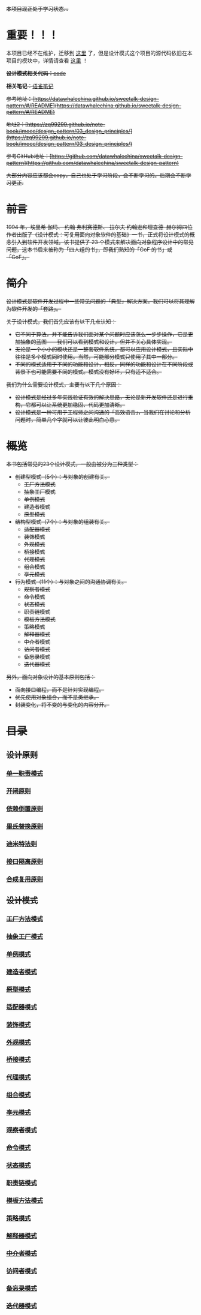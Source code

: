 ~~本项目现正处于学习状态...~~

# 重要！！！

本项目已经不在维护，迁移到 [这里](https://github.com/Poison02/design-patterns-gitbook) 了，但是设计模式这个项目的源代码依旧在本项目的模块中，详情请查看 [这里](./code/designpattern) ！

~~**设计模式相关代码：**[code](./code/designpattern)~~

~~**相关笔记**：[语雀笔记](https://www.yuque.com/poison02/vkw8bi)~~

~~参考地址：[https://datawhalechina.github.io/sweetalk-design-pattern/#/README](https://datawhalechina.github.io/sweetalk-design-pattern/#/README)~~

~~地址2：[https://zq99299.github.io/note-book/imocc/design_pattern/03_design_principles/](https://zq99299.github.io/note-book/imocc/design_pattern/03_design_principles/)~~

~~参考GitHub地址：[https://github.com/datawhalechina/sweetalk-design-pattern](https://github.com/datawhalechina/sweetalk-design-pattern)~~

~~大部分内容应该都会copy，自己也处于学习阶段，会不断学习的。后期会不断学习更正.~~

# ~~前言~~

~~1994 年，埃里希·伽玛、 约翰·弗利赛德斯、 拉尔夫·约翰逊和理查德· 赫尔姆四位作者出版了《设计模式：可复用面向对象软件的基础》一书，正式将设计模式的概念引入到软件开发领域。该书提供了 23 个模式来解决面向对象程序设计中的常见问题，这本书后来被称为「四人组的书」，即我们熟知的「GoF 的书」或「GoF」。~~

# ~~简介~~

~~设计模式是软件开发过程中一些常见问题的「典型」解决方案。我们可以将其理解为软件开发的「套路」。~~

~~关于设计模式，我们首先应该有以下几点认知：~~

- ~~它不同于算法，并不能告诉我们面对某个问题时应该怎么一步步操作，它是更加抽象的蓝图——我们可以看到模式和设计，但并不关心具体实现。~~
- ~~无论是一个小小的模块还是一整套软件系统，都可以应用设计模式，且实际中往往是多个模式同时使用。当然，可能部分模式只使用了其中一部分。~~
- ~~不同的模式适用于不同的功能和设计，相反，同样的功能和设计在不同阶段或背景下也可能需要不同的模式。模式没有好坏，只有适不适合。~~

~~我们为什么需要设计模式，主要有以下几个原因：~~

- ~~设计模式是经过多年实践验证有效的解决思路，无论是新开发软件还是进行重构，它都可以让系统更加稳固、代码更加清晰。~~
- ~~设计模式是一种可用于工程师之间沟通的「高效语言」，当我们在讨论和分析问题时，简单几个字就可以让彼此明白心意。~~

# ~~概览~~

~~本书包括常见的23个设计模式，一般由被分为三种类型：~~

- ~~创建型模式（5个）：与对象的创建有关。~~
  - ~~工厂方法模式~~
  - ~~抽象工厂模式~~
  - ~~单例模式~~
  - ~~建造者模式~~
  - ~~原型模式~~
- ~~结构型模式（7个）：与对象的组装有关。~~
  - ~~适配器模式~~
  - ~~装饰模式~~
  - ~~外观模式~~
  - ~~桥接模式~~
  - ~~代理模式~~
  - ~~组合模式~~
  - ~~享元模式~~
- ~~行为模式（11个）：与对象之间的沟通协调有关。~~
  - ~~观察者模式~~
  - ~~命令模式~~
  - ~~状态模式~~
  - ~~职责链模式~~
  - ~~模板方法模式~~
  - ~~策略模式~~
  - ~~解释器模式~~
  - ~~中介者模式~~
  - ~~访问者模式~~
  - ~~备忘录模式~~
  - ~~迭代器模式~~

~~另外，面向对象设计的基本原则包括：~~

- ~~面向接口编程，而不是针对实现编程。~~
- ~~优先使用对象组合，而不是类继承。~~
- ~~封装变化，将不变的与变化的内容分开。~~

# ~~目录~~

## ~~设计原则~~

### ~~[单一职责模式](./page/设计原则/单一职责原则.md)~~

### ~~[开闭原则](./page/设计原则/开闭原则.md)~~

### ~~[依赖倒置原则](./page/设计原则/依赖倒置原则.md)~~

### ~~[里氏替换原则](./page/设计原则/里氏替换原则.md)~~

### ~~[迪米特法则](./page/设计原则/迪米特法则.md)~~

### ~~[接口隔离原则](./page/设计原则/接口隔离原则.md)~~

### ~~[合成复用原则](./page/设计原则/合成复用原则.md)~~

## ~~设计模式~~

### ~~[工厂方法模式]()~~

### ~~[抽象工厂模式]()~~

### ~~[单例模式]()~~

### ~~[建造者模式]()~~

### ~~[原型模式]()~~

### ~~[适配器模式]()~~

### ~~[装饰模式]()~~

### ~~[外观模式]()~~

### ~~[桥接模式]()~~

### ~~[代理模式]()~~

### ~~[组合模式]()~~

### ~~[享元模式]()~~

### ~~[观察者模式]()~~

### ~~[命令模式]()~~

### ~~[状态模式]()~~

### ~~[职责链模式]()~~

### ~~[模板方法模式]()~~

### ~~[策略模式]()~~

### ~~[解释器模式]()~~

### ~~[中介者模式]()~~

### ~~[访问者模式]()~~

### ~~[备忘录模式]()~~

### ~~[迭代器模式]()~~